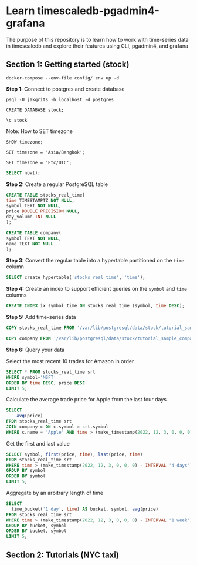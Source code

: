 # Learn timescaledb-pgadmin4-grafana
The purpose of this repository is to learn how to work with time-series data in timescaledb and explore their features using CLI, pgadmin4, and grafana

## Section 1: Getting started (stock)
```
docker-compose --env-file config/.env up -d
```
**Step 1:** Connect to postgres and create database  

```
psql -U jakgrits -h localhost -d postgres
```
```
CREATE DATABASE stock;
```
```
\c stock
```
Note: How to SET timezone
```
SHOW timezone;
```
```
SET timezone = 'Asia/Bangkok';
```
```
SET timezone = 'Etc/UTC';
```
```sql
SELECT now();
```
**Step 2:** Create a regular PostgreSQL table  

```sql
CREATE TABLE stocks_real_time(
time TIMESTAMPTZ NOT NULL,
symbol TEXT NOT NULL,
price DOUBLE PRECISION NULL,
day_volume INT NULL
);
```
```sql
CREATE TABLE company(
symbol TEXT NOT NULL,
name TEXT NOT NULL
);
```

**Step 3:** Convert the regular table into a hypertable partitioned on the `time` column  

```sql
SELECT create_hypertable('stocks_real_time', 'time');
```

**Step 4:** Create an index to support efficient queries on the `symbol` and `time` columns  

```sql
CREATE INDEX ix_symbol_time ON stocks_real_time (symbol, time DESC);
```

**Step 5:** Add time-series data  

```sql
COPY stocks_real_time FROM '/var/lib/postgresql/data/stock/tutorial_sample_tick.csv' DELIMITER ',' CSV HEADER;
```
```sql
COPY company FROM '/var/lib/postgresql/data/stock/tutorial_sample_company.csv' DELIMITER ',' CSV HEADER;
```

**Step 6:** Query your data  

Select the most recent 10 trades for Amazon in order
```sql
SELECT * FROM stocks_real_time srt
WHERE symbol='MSFT'
ORDER BY time DESC, price DESC
LIMIT 5;
```
Calculate the average trade price for Apple from the last four days
```sql
SELECT
    avg(price)
FROM stocks_real_time srt
JOIN company c ON c.symbol = srt.symbol
WHERE c.name = 'Apple' AND time > (make_timestamp(2022, 12, 3, 0, 0, 0) - INTERVAL '4 days');
```
Get the first and last value
```sql
SELECT symbol, first(price, time), last(price, time)
FROM stocks_real_time srt
WHERE time > (make_timestamp(2022, 12, 3, 0, 0, 0) - INTERVAL '4 days')
GROUP BY symbol
ORDER BY symbol
LIMIT 5;
```
Aggregate by an arbitrary length of time
```sql
SELECT
  time_bucket('1 day', time) AS bucket, symbol, avg(price)
FROM stocks_real_time srt
WHERE time > (make_timestamp(2022, 12, 3, 0, 0, 0) - INTERVAL '1 week')
GROUP BY bucket, symbol
ORDER BY bucket, symbol
LIMIT 5;
```

## Section 2: Tutorials (NYC taxi)
```sql
```



